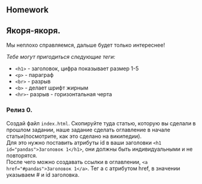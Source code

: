 ##  Homework

## Якоря-якоря.

Мы неплохо справляемся, дальше будет только интереснее!

*Тебе могут пригодиться следующие теги:*
- `<h1>` - заголовок, цифра показывает размер 1-5
- `<p>` - параграф
- `<br>` - разрыв
- `<b>` - делает шрифт жирным
- `<hr>`- разрыв - горизонтальная черта

### Релиз 0.
Создай файл `index.html`. Скопируйте туда статью, которую вы сделали в прошлом задании, наше задание сделать оглавление в начале статьи(посмотрите, как это сделано на википедии).  
Для это нужно поставить атрибуты id в ваши заголовки `<h1 id="pandas">Заголовок 1</h1>`, они должны быть индивидуальными и не повторятся.  
После чего можно создавать ссылки в оглавлении, `<a href="#pandas">Заголовок 1</a>`. Тег а с атрибутом href, в значении указываем # и id заголовка.







